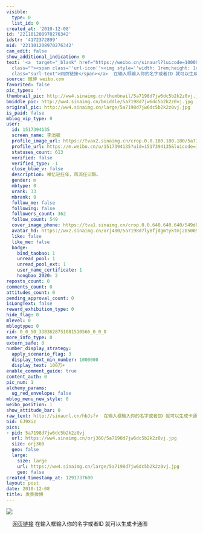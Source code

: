 ```yaml
---
visible:
  type: 0
  list_id: 0
created_at: '2010-12-08'
id: '221101208970276342'
idstr: '4172372899'
mid: '221101208970276342'
can_edit: false
show_additional_indication: 0
text: '<a  target="_blank" href="https://weibo.cn/sinaurl?luicode=10000011&lfid=2304131517394135_-_WEIBO_SECOND_PROFILE_WEIBO&u=http%3A%2F%2F2.app.meitu.com%2F"
  class=""><span class=''url-icon''><img style=''width: 1rem;height: 1rem'' src=''//h5.sinaimg.cn/upload/2015/09/25/3/timeline_card_small_web_default.png''></span><span
  class="surl-text">网页链接</span></a>  在输入框输入你的名字或者ID 就可以生成卡通图 '
source: 微博 weibo.com
favorited: false
pic_types: ''
thumbnail_pic: http://ww4.sinaimg.cn/thumbnail/5a7198d7jw6dc5b2k2z0vj.jpg
bmiddle_pic: http://ww4.sinaimg.cn/bmiddle/5a7198d7jw6dc5b2k2z0vj.jpg
original_pic: http://ww4.sinaimg.cn/large/5a7198d7jw6dc5b2k2z0vj.jpg
is_paid: false
mblog_vip_type: 0
user:
  id: 1517394135
  screen_name: 李消极
  profile_image_url: https://tvax2.sinaimg.cn/crop.0.0.180.180.180/5a7198d7ly8fjdgmtyktmj20500500so.jpg?KID=imgbed,tva&Expires=1606400358&ssig=O6DFEDXEy0
  profile_url: https://m.weibo.cn/u/1517394135?uid=1517394135&luicode=10000011&lfid=2304131517394135_-_WEIBO_SECOND_PROFILE_WEIBO
  statuses_count: 613
  verified: false
  verified_type: -1
  close_blue_v: false
  description: 唯忆轻狂年，风流任沉醉。
  gender: m
  mbtype: 0
  urank: 33
  mbrank: 0
  follow_me: false
  following: false
  followers_count: 362
  follow_count: 549
  cover_image_phone: https://tva1.sinaimg.cn/crop.0.0.640.640.640/549d0121tw1egm1kjly3jj20hs0hsq4f.jpg
  avatar_hd: https://wx2.sinaimg.cn/orj480/5a7198d7ly8fjdgmtyktmj20500500so.jpg
  like: false
  like_me: false
  badge:
    bind_taobao: 1
    unread_pool: 1
    unread_pool_ext: 1
    user_name_certificate: 1
    hongbao_2020: 2
reposts_count: 0
comments_count: 0
attitudes_count: 0
pending_approval_count: 0
isLongText: false
reward_exhibition_type: 0
hide_flag: 0
mlevel: 0
mblogtype: 0
rid: 0_0_50_3383628751081510566_0_0_0
more_info_type: 0
extern_safe: 0
number_display_strategy:
  apply_scenario_flag: 3
  display_text_min_number: 1000000
  display_text: 100万+
enable_comment_guide: true
content_auth: 0
pic_num: 1
alchemy_params:
  ug_red_envelope: false
mblog_menu_new_style: 0
weibo_position: 1
show_attitude_bar: 0
raw_text: http://sinaurl.cn/hbJsfv  在输入框输入你的名字或者ID 就可以生成卡通图 ​​​
bid: 6J9Xiz
pics:
- pid: 5a7198d7jw6dc5b2k2z0vj
  url: https://ww4.sinaimg.cn/orj360/5a7198d7jw6dc5b2k2z0vj.jpg
  size: orj360
  geo: false
  large:
    size: large
    url: https://ww4.sinaimg.cn/large/5a7198d7jw6dc5b2k2z0vj.jpg
    geo: false
created_timestamp_at: 1291737600
layout: post
date: 2010-12-08
title: 发表微博
---
```


![](http://ww4.sinaimg.cn/large/5a7198d7jw6dc5b2k2z0vj.jpg)

<a  target="_blank" href="https://weibo.cn/sinaurl?luicode=10000011&lfid=2304131517394135_-_WEIBO_SECOND_PROFILE_WEIBO&u=http%3A%2F%2F2.app.meitu.com%2F" class=""><span class='url-icon'><img style='width: 1rem;height: 1rem' src='//h5.sinaimg.cn/upload/2015/09/25/3/timeline_card_small_web_default.png'></span><span class="surl-text">网页链接</span></a>  在输入框输入你的名字或者ID 就可以生成卡通图 

